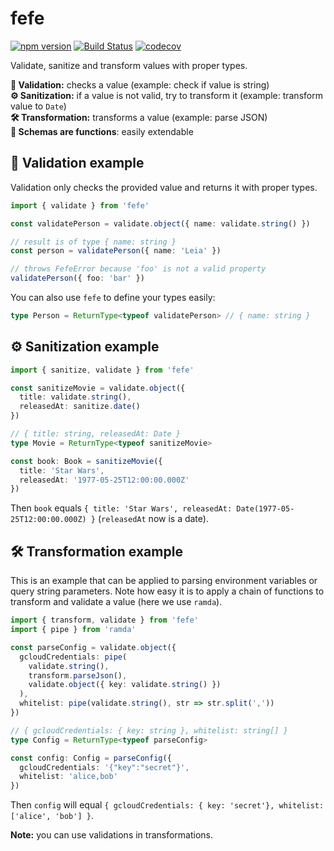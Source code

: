 # fefe

[![npm version](https://badge.fury.io/js/fefe.svg)](https://badge.fury.io/js/fefe)
[![Build Status](https://travis-ci.org/paperhive/fefe.svg?branch=master)](https://travis-ci.org/paperhive/fefe)
[![codecov](https://codecov.io/gh/paperhive/fefe/branch/master/graph/badge.svg)](https://codecov.io/gh/paperhive/fefe)

Validate, sanitize and transform values with proper types.

**🔎 Validation:** checks a value (example: check if value is string)<br/>
**⚙ Sanitization:** if a value is not valid, try to transform it (example: transform value to `Date`)<br/>
**🛠️ Transformation:** transforms a value (example: parse JSON)<br/>
**🔌 Schemas are functions**: easily extendable

## 🔎 Validation example

Validation only checks the provided value and returns it with proper types.

```typescript
import { validate } from 'fefe'

const validatePerson = validate.object({ name: validate.string() })

// result is of type { name: string }
const person = validatePerson({ name: 'Leia' })

// throws FefeError because 'foo' is not a valid property
validatePerson({ foo: 'bar' })
```

You can also use `fefe` to define your types easily:

```typescript
type Person = ReturnType<typeof validatePerson> // { name: string }
```

## ⚙️ Sanitization example

```typescript
import { sanitize, validate } from 'fefe'

const sanitizeMovie = validate.object({
  title: validate.string(),
  releasedAt: sanitize.date()
})

// { title: string, releasedAt: Date }
type Movie = ReturnType<typeof sanitizeMovie>

const book: Book = sanitizeMovie({
  title: 'Star Wars',
  releasedAt: '1977-05-25T12:00:00.000Z'
})
```

Then `book` equals `{ title: 'Star Wars', releasedAt: Date(1977-05-25T12:00:00.000Z) }` (`releasedAt` now is a date).

## 🛠️ Transformation example

This is an example that can be applied to parsing environment variables or query string parameters. Note how easy it is to apply a chain of functions to transform and validate a value (here we use `ramda`).

```typescript
import { transform, validate } from 'fefe'
import { pipe } from 'ramda'

const parseConfig = validate.object({
  gcloudCredentials: pipe(
    validate.string(),
    transform.parseJson(),
    validate.object({ key: validate.string() })
  ),
  whitelist: pipe(validate.string(), str => str.split(','))
})

// { gcloudCredentials: { key: string }, whitelist: string[] }
type Config = ReturnType<typeof parseConfig>

const config: Config = parseConfig({
  gcloudCredentials: '{"key":"secret"}',
  whitelist: 'alice,bob'
})
```

Then `config` will equal `{ gcloudCredentials: { key: 'secret'}, whitelist: ['alice', 'bob'] }`.

**Note:** you can use validations in transformations.

